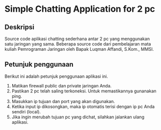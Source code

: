 # Simple Chatting Application for 2 pc

## Deskripsi
Source code aplikasi chatting sederhana antar 2 pc yang menggunakan satu jaringan yang sama. Beberapa source code dari pembelajaran mata kuliah Pemrograman Jaringan oleh Bapak Luqman Affandi, S.Kom., MMSI.

## Petunjuk penggunaan
Berikut ini adalah petunjuk penggunaan aplikasi ini.
1. Matikan firewall public dan private jaringan Anda.
2. Pastikan 2 pc telah saling terkoneksi. Untuk memastikannya gunanakan ping.
3. Masukkan ip tujuan dan port yang akan digunakan.
4. Ketika input ip dikosongkan, maka ip otomatis terisi dengan ip pc Anda sendiri (local).
5. Jika ingin merubah tujuan pc yang dichat, silahkan jalankan ulang aplikasi.
